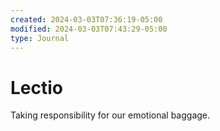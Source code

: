 ```yaml
---
created: 2024-03-03T07:36:19-05:00
modified: 2024-03-03T07:43:29-05:00
type: Journal
---
```


# Lectio

Taking responsibility for our emotional baggage.
